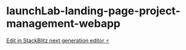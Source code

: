 # launchLab-landing-page-project-management-webapp

[Edit in StackBlitz next generation editor ⚡️](https://stackblitz.com/~/github.com/Robertsjgj/launchLab-landing-page-project-management-webapp)